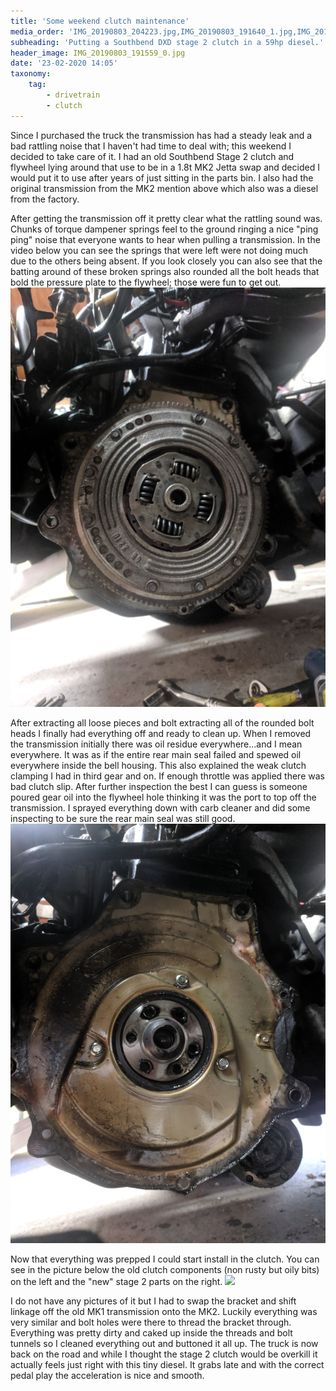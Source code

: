 ```yaml
---
title: 'Some weekend clutch maintenance'
media_order: 'IMG_20190803_204223.jpg,IMG_20190803_191640_1.jpg,IMG_20190803_191559_0.jpg'
subheading: 'Putting a Southbend DXD stage 2 clutch in a 59hp diesel.'
header_image: IMG_20190803_191559_0.jpg
date: '23-02-2020 14:05'
taxonomy:
    tag:
        - drivetrain
        - clutch
---
```


Since I purchased the truck the transmission has had a steady leak and a bad rattling noise that I haven't had time to deal with; this weekend I decided to take care of it. I had an old Southbend Stage 2 clutch and flywheel lying around that use to be in a 1.8t MK2 Jetta swap and decided I would put it to use after years of just sitting in the parts bin. I also had the original transmission from the MK2 mention above which also was a diesel from the factory.

After getting the transmission off it pretty clear what the rattling sound was. Chunks of torque dampener springs feel to the ground ringing a nice "ping ping" noise that everyone wants to hear when pulling a transmission. In the video below you can see the springs that were left were not doing much due to the others being absent. If you look closely you can also see that the batting around of these broken springs also rounded all the bolt heads that bold the pressure plate to the flywheel; those were fun to get out.
![](IMG_20190803_204223.jpg?lightbox)

After extracting all loose pieces and bolt extracting all of the rounded bolt heads I finally had everything off and ready to clean up. When I removed the transmission initially there was oil residue everywhere...and I mean everywhere. It was as if the entire rear main seal failed and spewed oil everywhere inside the bell housing. This also explained the weak clutch clamping I had in third gear and on. If enough throttle was applied there was bad clutch slip. After further inspection the best I can guess is someone poured gear oil into the flywheel hole thinking it was the port to top off the transmission. I sprayed everything down with carb cleaner and did some inspecting to be sure the rear main seal was still good.
![](IMG_20190803_191640_1.jpg?lightbox)

Now that everything was prepped I could start install in the clutch. You can see in the picture below the old clutch components (non rusty but oily bits) on the left and the "new" stage 2 parts on the right.
![](IMG_20190803_191559_0.jpg?lightbox)

I do not have any pictures of it but I had to swap the bracket and shift linkage off the old MK1 transmission onto the MK2. Luckily everything was very similar and bolt holes were there to thread the bracket through. Everything was pretty dirty and caked up inside the threads and bolt tunnels so I cleaned everything out and buttoned it all up. The truck is now back on the road and while I thought the stage 2 clutch would be overkill it actually feels just right with this tiny diesel. It grabs late and with the correct pedal play the acceleration is nice and smooth.